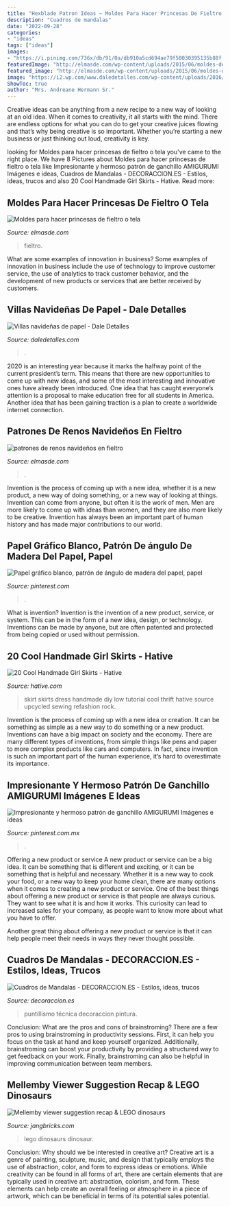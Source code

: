```yaml
---
title: "Hexblade Patron Ideas ~ Moldes Para Hacer Princesas De Fieltro O Tela"
description: "Cuadros de mandalas"
date: "2022-09-28"
categories:
- "ideas"
tags: ["ideas"]
images:
- "https://i.pinimg.com/736x/db/91/0a/db910a5cd694ae79f50030395135b88f.jpg"
featuredImage: "http://elmasde.com/wp-content/uploads/2015/06/moldes-de-renos-navideños-8.jpg"
featured_image: "http://elmasde.com/wp-content/uploads/2015/06/moldes-de-renos-navideños-8.jpg"
image: "https://i2.wp.com/www.daledetalles.com/wp-content/uploads/2016/12/villas-con-cartulina1.jpg"
ShowToc: true
author: "Mrs. Andreane Hermann Sr."
---
```



Creative ideas can be anything from a new recipe to a new way of looking at an old idea. When it comes to creativity, it all starts with the mind. There are endless options for what you can do to get your creative juices flowing and that’s why being creative is so important. Whether you’re starting a new business or just thinking out loud, creativity is key.

	

		
looking for Moldes para hacer princesas de fieltro o tela you've came to the right place. We have 8 Pictures about Moldes para hacer princesas de fieltro o tela like Impresionante y hermoso patrón de ganchillo AMIGURUMI Imágenes e ideas, Cuadros de Mandalas - DECORACCION.ES - Estilos, ideas, trucos and also 20 Cool Handmade Girl Skirts - Hative. Read more:
		
    
## Moldes Para Hacer Princesas De Fieltro O Tela

<img loading=lazy src="http://elmasde.com/wp-content/uploads/2015/11/Moldes-para-hacer-princesas-de-fieltro-o-tela04-683x1024.jpg" onerror="this.onerror=null;this.src='https://tse3.mm.bing.net/th?id=OIP.JRRtmqxXgNBne25_n7zTgwHaLG&amp;pid=15.1';" alt="Moldes para hacer princesas de fieltro o tela">

_Source: elmasde.com_

>fieltro. 

	

What are some examples of innovation in business?
Some examples of innovation in business include the use of technology to improve customer service, the use of analytics to track customer behavior, and the development of new products or services that are better received by customers.

    
## Villas Navideñas De Papel - Dale Detalles

<img loading=lazy src="https://i2.wp.com/www.daledetalles.com/wp-content/uploads/2016/12/villas-con-cartulina1.jpg" onerror="this.onerror=null;this.src='https://tse4.mm.bing.net/th?id=OIP.DMkZg0sLL4kbwDdJohxEnwHaE7&amp;pid=15.1';" alt="Villas navideñas de papel - Dale Detalles">

_Source: daledetalles.com_

>. 

	

2020 is an interesting year because it marks the halfway point of the current president’s term. This means that there are new opportunities to come up with new ideas, and some of the most interesting and innovative ones have already been introduced. One idea that has caught everyone’s attention is a proposal to make education free for all students in America. Another idea that has been gaining traction is a plan to create a worldwide internet connection.

    
## Patrones De Renos Navideños En Fieltro

<img loading=lazy src="http://elmasde.com/wp-content/uploads/2015/06/moldes-de-renos-navideños-8.jpg" onerror="this.onerror=null;this.src='https://tse1.mm.bing.net/th?id=OIP.cEQ9hEi5u0mm2U4utuhAowAAAA&amp;pid=15.1';" alt="patrones de renos navideños en fieltro">

_Source: elmasde.com_

>. 

	

Invention is the process of coming up with a new idea, whether it is a new product, a new way of doing something, or a new way of looking at things. Invention can come from anyone, but often it is the work of men. Men are more likely to come up with ideas than women, and they are also more likely to be creative. Invention has always been an important part of human history and has made major contributions to our world.

    
## Papel Gráfico Blanco, Patrón De ángulo De Madera Del Papel, Papel

<img loading=lazy src="https://i.pinimg.com/736x/db/91/0a/db910a5cd694ae79f50030395135b88f.jpg" onerror="this.onerror=null;this.src='https://tse1.mm.bing.net/th?id=OIP.wlKbsMtc8KR7z7tIW1jTHwAAAA&amp;pid=15.1';" alt="Papel gráfico blanco, patrón de ángulo de madera del papel, papel">

_Source: pinterest.com_

>. 

	

What is invention?
Invention is the invention of a new product, service, or system. This can be in the form of a new idea, design, or technology. Inventions can be made by anyone, but are often patented and protected from being copied or used without permission.

    
## 20 Cool Handmade Girl Skirts - Hative

<img loading=lazy src="https://hative.com/wp-content/uploads/2015/01/handmade-girl-skirts/12-handmade-skirt.jpg" onerror="this.onerror=null;this.src='https://tse1.mm.bing.net/th?id=OIP.iCCCv6PUwaiTHJe-lR604QHaLe&amp;pid=15.1';" alt="20 Cool Handmade Girl Skirts - Hative">

_Source: hative.com_

>skirt skirts dress handmade diy low tutorial cool thrift hative source upcycled sewing refashion rock. 

	

Invention is the process of coming up with a new idea or creation. It can be something as simple as a new way to do something or a new product. Inventions can have a big impact on society and the economy. There are many different types of inventions, from simple things like pens and paper to more complex products like cars and computers. In fact, since invention is such an important part of the human experience, it’s hard to overestimate its importance.

    
## Impresionante Y Hermoso Patrón De Ganchillo AMIGURUMI Imágenes E Ideas

<img loading=lazy src="https://i.pinimg.com/736x/c1/02/8f/c1028f78f2f18e0d3da43a479a7a4fbd.jpg" onerror="this.onerror=null;this.src='https://tse2.mm.bing.net/th?id=OIP.crmcQOT0uTnxLPgZrCDamAHaMn&amp;pid=15.1';" alt="Impresionante y hermoso patrón de ganchillo AMIGURUMI Imágenes e ideas">

_Source: pinterest.com.mx_

>. 

	

Offering a new product or service
A new product or service can be a big idea. It can be something that is different and exciting, or it can be something that is helpful and necessary. Whether it is a new way to cook your food, or a new way to keep your home clean, there are many options when it comes to creating a new product or service. 
One of the best things about offering a new product or service is that people are always curious. They want to see what it is and how it works. This curiosity can lead to increased sales for your company, as people want to know more about what you have to offer. 

Another great thing about offering a new product or service is that it can help people meet their needs in ways they never thought possible.

    
## Cuadros De Mandalas - DECORACCION.ES - Estilos, Ideas, Trucos

<img loading=lazy src="https://www.decoraccion.es/wp-content/uploads/2020/09/tecnica-puntillismo-mandalas.jpg" onerror="this.onerror=null;this.src='https://tse3.mm.bing.net/th?id=OIP.eGZwTOecPGV4DB_TpWF06gHaEK&amp;pid=15.1';" alt="Cuadros de Mandalas - DECORACCION.ES - Estilos, ideas, trucos">

_Source: decoraccion.es_

>puntillismo técnica decoraccion pintura. 

	

Conclusion: What are the pros and cons of brainstroming?
There are a few pros to using brainstroming in productivity sessions. First, it can help you focus on the task at hand and keep yourself organized. Additionally, brainstroming can boost your productivity by providing a structured way to get feedback on your work. Finally, brainstroming can also be helpful in improving communication between team members.

    
## Mellemby Viewer Suggestion Recap &amp; LEGO Dinosaurs

<img loading=lazy src="https://4.bp.blogspot.com/-WLWQ5x2xNRM/WreWEIf1FzI/AAAAAAAAT-4/uu4L5gBzbSUAi4fS8U961Y2osDGXJNaMwCLcBGAs/w1200-h630-p-k-no-nu/180323a-lego-dinosaur-problem.jpg" onerror="this.onerror=null;this.src='https://tse3.mm.bing.net/th?id=OIP.7RalptzpUKnVKYm5hx9sMQHaD4&amp;pid=15.1';" alt="Mellemby viewer suggestion recap &amp; LEGO dinosaurs">

_Source: jangbricks.com_

>lego dinosaurs dinosaur. 

	

Conclusion: Why should we be interested in creative art?
Creative art is a genre of painting, sculpture, music, and design that typically employs the use of abstraction, color, and form to express ideas or emotions. While creativity can be found in all forms of art, there are certain elements that are typically used in creative art: abstraction, colorism, and form. These elements can help create an overall feeling or atmosphere in a piece of artwork, which can be beneficial in terms of its potential sales potential.

